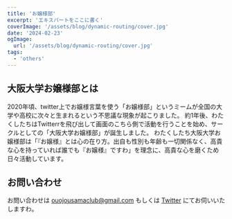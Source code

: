 ```yaml
---
title: 'お嬢様部'
excerpt: 'エキスパートをここに書く'
coverImage: '/assets/blog/dynamic-routing/cover.jpg'
date: '2024-02-23'
ogImage:
  url: '/assets/blog/dynamic-routing/cover.jpg'
tags:
  - 'others'
---
```


## 大阪大学お嬢様部とは
2020年頃、twitter上でお嬢様言葉を使う「お嬢様部」というミームが全国の大学や高校に次々と生まれるという不思議な現象が起こりました。 約1年後、わたくしたちはTwitterrを飛び出して画面のこちら側で活動を行うことを始め、サークルとしての「大阪大学お嬢様部」が誕生しました。
わたくしたち大阪大学お嬢様部は「『お嬢様』とは心の在り方。出自も性別も年齢も一切関係なく、高貴な心を持っていれば誰でも『お嬢様』ですわ」を理念に、高貴な心を磨くため日々活動しています。

## お問い合わせ
お問い合わせは ouojousamaclub@gmail.com もしくは [Twitter](https://twitter.com/OU_ojousamaclub) にてお伺いいたしますわ。